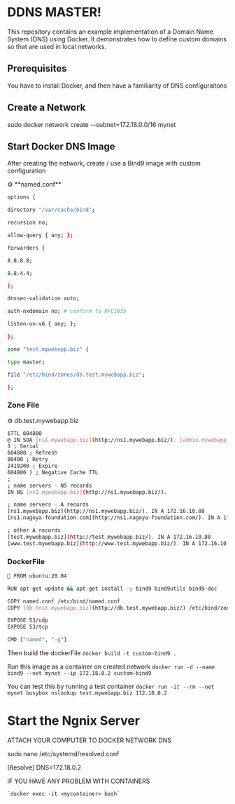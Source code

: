 # DDNS MASTER!

This repository contains an example implementation of a Domain Name System (DNS) using Docker. It demonstrates how to define custom domains so that are used in local networks.

## Prerequisites

You have to install Docker, and then have a familiarity of DNS configuraitons

## Create a Network

sudo docker network create --subnet=172.18.0.0/16 mynet

## Start Docker DNS Image

After creating the network, create / use a Bind9 image with custom configuration

<aside>
⚙ **named.conf**

```bash
options {

directory "/var/cache/bind";

recursion no;

allow-query { any; };

forwarders {

8.8.8.8;

8.8.4.4;

};

dnssec-validation auto;

auth-nxdomain no; # conform to RFC1035

listen-on-v6 { any; };

};

zone "test.mywebapp.biz" {

type master;

file "/etc/bind/zones/db.test.mywebapp.biz";

};
```

</aside>

### Zone File

<aside>
⚙ db.test.mywebapp.biz

```bash
$TTL 604800
@ IN SOA [ns1.mywebapp.biz](http://ns1.mywebapp.biz/). [admin.mywebapp.biz](http://admin.mywebapp.biz/). (
3 ; Serial
604800 ; Refresh
86400 ; Retry
2419200 ; Expire
604800 ) ; Negative Cache TTL
;
; name servers - NS records
IN NS [ns1.mywebapp.biz](http://ns1.mywebapp.biz/).

; name servers - A records
[ns1.mywebapp.biz](http://ns1.mywebapp.biz/). IN A 172.16.10.88
[ns1.nagoya-foundation.com](http://ns1.nagoya-foundation.com/). IN A 172.20.0.2

; other A records
[test.mywebapp.biz](http://test.mywebapp.biz/). IN A 172.16.10.88
[www.test.mywebapp.biz](http://www.test.mywebapp.biz/). IN A 172.16.10.88
```

</aside>

### DockerFile

<aside>

```bash
🐋 FROM ubuntu:20.04

RUN apt-get update && apt-get install -y bind9 bind9utils bind9-doc

COPY named.conf /etc/bind/named.conf
COPY [db.test.mywebapp.biz](http://db.test.mywebapp.biz/) /etc/bind/zones/db.test.mywebapp.biz

EXPOSE 53/udp
EXPOSE 53/tcp

CMD ["named", "-g"]

```

</aside>

Then build the dockerFile
`docker build -t custom-bind9 .`

Run this image as a container on created network
`docker run -d --name bind9 --net mynet --ip 172.18.0.2 custom-bind9`

You can test this by running a test container
`docker run -it --rm --net mynet busybox nslookup test.mywebapp.biz 172.18.0.2`

# Start the Ngnix Server

ATTACH YOUR COMPUTER TO DOCKER NETWORK DNS

sudo nano /etc/systemd/resolved.conf

[Resolve]
DNS=172.18.0.2

IF YOU HAVE ANY PROBLEM WITH CONTAINERS

```
`docker exec -it <mycontainer> bash`
```
